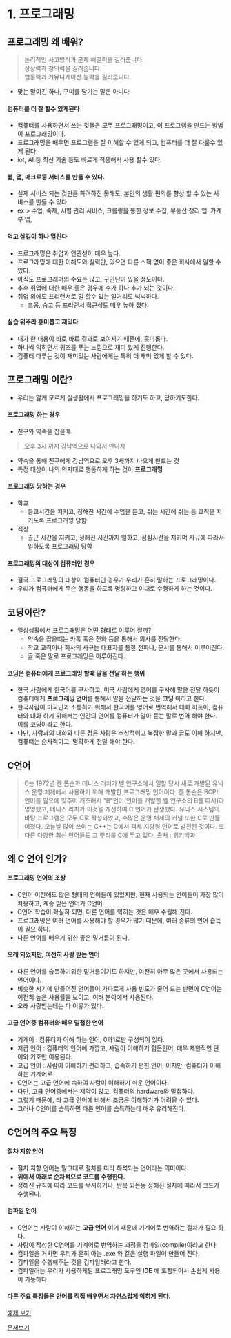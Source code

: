 # 1. 프로그래밍

## 프로그래밍 왜 배워?

> 논리적인 사고방식과 문제 해결력을 길러줍니다.  
> 상상력과 창의력을 길러줍니다.  
> 협동력과 커뮤니케이션 능력을 길러줍니다.

* 맞는 말이긴 하나, 구미를 당기는 말은 아니다

#### 컴퓨터를 더 잘 할수 있게된다
* 컴퓨터를 사용하면서 쓰는 것들은 모두 프로그래밍이고, 이 프로그램을 만드는 방법이 프로그래밍이다. 
* 프로그래밍을 배우면 프로그램을 잘 이해할 수 있게 되고, 컴퓨터를 더 잘 다룰수 있게 된다. 
* iot, AI 등 최신 기술 등도 빠르게 적응해서 사용 할수 있다. 

#### 웹, 앱, 매크로등 서비스를 만들 수 있다. 
* 실제 서비스 되는 것만큼 화려하진 못해도, 본인의 생활 편의를 향상 할 수 있는 서비스를 만들 수 있다. 
* ex > 수업, 숙제, 시험 관리 서비스, 크롤링을 통한 정보 수집, 부동산 정리 앱, 가계부 앱, 

#### 먹고 살길이 하나 열린다
* 프로그래밍은 취업과 연관성이 매우 높다. 
* 프로그래밍에 대한 이해도와 실력만, 있으면 다른 스팩 없이 좋은 회사에서 일할 수 있다.
* 아직도 프로그래머의 수요는 많고, 구인난이 있을 정도이다.
* 추후 취업에 대한 매우 좋은 경우에 수가 하나 추가 되는 것이다.
* 취업 외에도 프리랜서로 일 할수 있는 일거리도 넉넉하다. 
	* 크몽, 숨고 등 프리랜서 접근성도 매우 높아 졌다.

#### 실습 위주라 흥미롭고 재밌다
* 내가 한 내용이 바로 바로 결과로 보여지기 때문에, 흥미롭다. 
* 하나씩 익히면서 퀴즈를 푸는 느낌으로 재미 있게 진행한다. 
* 컴퓨터 다루는 것이 재미있는 사람에게는 특히 더 재미 있게 할 수 있다.

## 프로그래밍 이란?
* 우리는 알게 모르게 실생활에서 프로그래밍을 하기도 하고, 당하기도한다. 

#### 프로그래밍 하는 경우
* 친구와 약속을 잡을떄  

> 	오후 3시 까지 강남역으로 나와서 만나자

* 약속을 통해 친구에게 강남역으로 오후 3세까지 나오게 만드는 것
* 특정 대상이 나의 의지대로 행동하게 하는 것이 **프로그래밍**

#### 프로그래밍 당하는 경우
* 학교
	* 등교시간을 지키고, 정해진 시간에 수업을 듣고, 쉬는 시간에 쉬는 등 교칙을 지키도록 프로그래밍 당함
* 직장
	* 출근 시간을 지키고, 정해진 시간까지 일하고, 점심시간을 지키며 사규에 따라서 일하도록 프로그래밍 당함


#### 프로그래밍의 대상이 컴퓨터인 경우
* 결국 프로그래밍의 대상이 컴퓨터인 경우가 우리가 흔히 말하는 프로그래밍이다. 
* 우리가 컴퓨터에게 무슨 행동을 하도록 명령하고 이대로 수행하게 하는 것이다. 

## 코딩이란?

* 일상생활에서 프로그래밍은 어떤 형태로 이루어 질까?
	* 약속을 잡을떄는 카톡 혹은 전화 등을 통해서 의사를 전달한다. 
	* 학교 교칙이나 회사의 사규는 대표자를 통한 전파나, 문서를 통해서 이루어진다.
	* 글 혹은 말로 프로그래밍은 이루어진다.

#### 코딩은 컴퓨터에게 프로그래밍 할때 말을 전달 하는 행위
* 한국 사람에게 한국어를 구사하고, 미국 사람에게 영어를 구사해 말을 전달 하듯이 컴퓨터에게 **프로그래밍 언어**를 통해서 말을 전달하는 것을 **코딩** 이라고 한다. 
* 한국사람이 미국인과 소통하기 위해서 한국어를 영어로 번역해서 대화 하듯이, 컴퓨터와 대화 하기 위해서는 인간의 언어를 컴퓨터가 알아 듣는 말로 번역 해야 한다. 이를 코딩이라고 한다. 
* 다만, 사람과의 대화와 다른 점은 사람은 추상적이고 복잡한 말과 글도 이해 하지만, 컴퓨터는 순차적이고, 명확하게 전달 해야 한다.

## C언어

> C는 1972년 켄 톰슨과 데니스 리치가 벨 연구소에서 일할 당시 새로 개발된 유닉스 운영 체제에서 사용하기 위해 개발한 프로그래밍 언어이다. 켄 톰슨은 BCPL언어를 필요에 맞추어 개조해서 "B"언어(언어를 개발한 벨 연구소의 B를 따서)라 명명했고, 데니스 리치가 이것을 개선하여 C 언어가 탄생했다. 유닉스 시스템의 바탕 프로그램은 모두 C로 작성되었고, 수많은 운영 체제의 커널 또한 C로 만들어졌다. 오늘날 많이 쓰이는 C++는 C에서 객체 지향형 언어로 발전된 것이다. 또 다른 다양한 최신 언어들도 그 뿌리를 C에 두고 있다.
> 출처 : 위키백과

## 왜 C 언어 인가?

#### 프로그래밍 언어의 조상
* C언어 이전에도 많은 형태의 언어들이 있었지만, 현재 사용되는 언어들이 가장 많이 차용하고, 계승 받은 언어가 C언어
* C언어 학습이 확실히 되면, 다른 언어를 익히는 것은 매우 수월해 진다.
* 프로그래밍은 여러 언어를 사용해야 할 경우가 많기 때문에, 여러 종류의 언어 습득이 필요 하다. 
* 다른 언어를 배우기 위한 좋은 밑거름이 된다. 

#### 오래 되었지만, 여전히 사랑 받는 언어
* 다른 언어를 습득하기위한 밑거름이기도 하지만, 여전히 아무 많은 곳에서 사용되는 언어이다. 
* 비슷한 시기에 만들어진 언어들이 가파르게 사용 빈도가 줄어 드는 반면에 C언어는 여전히 높은 사용률을 보이고, 여러 분야에서 사용된다. 
* 오래 사랑받는데는 다 이유가 있다.

#### 고급 언어중 컴퓨터와 매우 밀접한 언어
* 기계어 : 컴퓨터가 이해 하는 언어, 0과1로만 구성되어 있다. 
* 저급 언어 : 컴퓨터의 언어에 가깝고, 사람이 이해하기 힘든언어, 매우 제한적인 단어와 기호만 이용된다. 
* 고급 언어 : 사람이 이해하기 편리하고, 습즉하기 편한 언어, 이지만, 컴퓨터가 이해하는 기계어로 
* C언어는 고급 언어에 속하여 사람이 이해하기 쉬운 언어이다. 
* 다만, 고급 언어중에서는 제약이 많고, 컴퓨터의 hardware와 밀접하다. 
* 그렇기 때문에, 타 고급 언어에 비해서 조금은 이해하기가 어려울 수 있다. 
* 그러나 C언어를 습득하면 다른 언어를 습득하는데 매우 유리해진다. 

## C언어의 주요 특징

#### 절차 지향 언어
* 절차 지향 언어는 말그대로 절차를 따라 해석되는 언어라는 의미이다. 
* **위에서 아래로 순차적으로 코드를 수행한다.** 
* 정해진 규칙에 따라 코드를  무시하거나, 반복 되는등 정해진 절차에 따라서 코드가 수행된다. 

#### 컴파일 언어 

* C언어는 사람이 이해하는 **고급 언어** 이기 때문에 기계어로 번역하는 절차가 필요 하다. 
* 사람이 작성한 C언어를 기계어로 번역하는 과정을 컴파일(compile)이라고 한다
* 컴파일을 거치면 우리가 흔히 아는 .exe 와 같은 실행 파일이 만들어 진다. 
* 컴파일을 수행해주는 것을 컴파일러라고 한다. 
* 컴파일러는 우리가 사용하게될 프로그래밍 도구인 **IDE** 에 포함되어서 손쉽게 사용이 가능하다.

#### 다른 주요 특징들은 언어를 직접 배우면서 자연스럽게 익히게 된다.

[예제 보기](ex/ex01.c)

[문제보기](test/test01/README.md)
